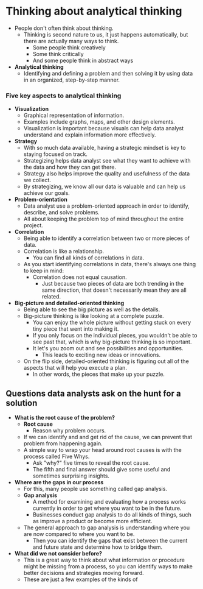 # Thinking about analytical thinking
* People don't often think about thinking.
	* Thinking is second nature to us, it just happens automatically, but there are actually many ways to think.
		* Some people think creatively
		* Some think critically
		* And some people think in abstract ways
* **Analytical thinking**
	* Identifying and defining a problem and then solving it by using data in an organized, step-by-step manner.

### Five key aspects to analytical thinking
* **Visualization**
	* Graphical representation of information.
	* Examples include graphs, maps, and other design elements.
	* Visualization is important because visuals can help data analyst understand and explain information more effectively.
* **Strategy**
	* With so much data available, having a strategic mindset is key to staying focused on track.
	* Strategizing helps data analyst see what they want to achieve with the data and how they can get there.
	* Strategy also helps improve the quality and usefulness of the data we collect.
	* By strategizing, we know all our data is valuable and can help us achieve our goals.
* **Problem-orientation**
	* Data analyst use a problem-oriented approach in order to identify, describe, and solve problems.
	* All about keeping the problem top of mind throughout the entire project.
* **Correlation**
	* Being able to identify a correlation between two or more pieces of data.
	* Correlation is like a relationship.
		* You can find all kinds of correlations in data.
	* As you start identifying correlations in data, there's always one thing to keep in mind:
		* Correlation does not equal causation.
			* Just because two pieces of data are both trending in the same direction, that doesn't necessarily mean they are all related.
* **Big-picture and detailed-oriented thinking**
	* Being able to see the big picture as well as the details.
	* Big-picture thinking is like looking at a complete puzzle.
		* You can enjoy the whole picture without getting stuck on every tiny piece that went into making it.
		* If you only focus on the individual pieces, you wouldn't be able to see past that, which is why big-picture thinking is so important.
		* It let's you zoom out and see possibilities and opportunities.
			* This leads to exciting new ideas or innovations.
	* On the flip side, detailed-oriented thinking is figuring out all of the aspects that will help you execute a plan.
		* In other words, the pieces that make up your puzzle.

## Questions data analysts ask on the hunt for a solution
* **What is the root cause of the problem?**
	* **Root cause**
		* Reason why problem occurs.
	* If we can identify and and get rid of the cause, we can prevent that problem from happening again.
	* A simple way to wrap your head around root causes is with the process called Five Whys.
		* Ask "why?" five times to reveal the root cause.
		* The fifth and final answer should give some useful and sometimes surprising insights.
* **Where are the gaps in our process**
	* For this, many people use something called gap analysis.
	* **Gap analysis**
		* A method for examining and evaluating how a process works currently in order to get where you want to be in the future.
		* Businesses conduct gap analysis to do all kinds of things, such as improve a product or become more efficient.
	* The general approach to gap analysis is understanding where you are now compared to where you want to be.
		* Then you can identify the gaps that exist between the current and future state and determine how to bridge them.
* **What did we not consider before?**
	* This is a great way to think about what information or procedure might be missing from a process, so you can identify ways to make better decisions and strategies moving forward.
	* These are just a few examples of the kinds of 
